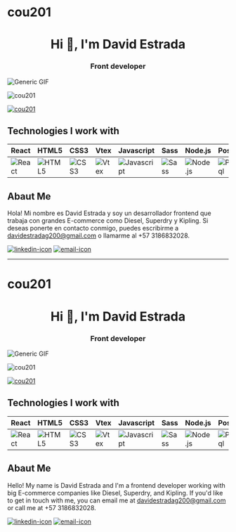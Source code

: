 # cou201
<h1 align="center">Hi 👋, I'm David Estrada</h1>
<h3 align="center">Front developer</h3>

![Generic GIF](https://i.pinimg.com/originals/12/b2/3a/12b23a7752e8a7a4464c1ff5e596237f.gif)

<p align="left"> <img src="https://komarev.com/ghpvc/?username=cou201&label=Profile%20views&color=0e75b6&style=flat" alt="cou201" /> </p>

<p align="left"> <a href="https://github.com/ryo-ma/github-profile-trophy"><img src="https://github-profile-trophy.vercel.app/?username=cou201" alt="cou201" /></a> </p>

## Technologies I work with


| React | HTML5 | CSS3 | Vtex | Javascript | Sass | Node.js | PostgresSql |
| --- | --- | --- | --- | --- | --- | --- | --- |
| ![React](https://img.icons8.com/color/50/000000/react-native.png) | ![HTML5](https://img.icons8.com/color/50/000000/html-5.png) | ![CSS3](https://img.icons8.com/color/50/000000/css3.png) | ![Vtex](https://cdn.worldvectorlogo.com/logos/vtex.svg) | ![Javascript](https://img.icons8.com/color/50/000000/javascript.png) | ![Sass](https://img.icons8.com/color/50/000000/sass.png) | ![Node.js](https://img.icons8.com/color/50/000000/nodejs.png) | ![PostgresSql](https://img.icons8.com/color/50/000000/postgreesql.png) |

## Abaut Me

Hola! Mi nombre es David Estrada y soy un desarrollador frontend que trabaja con grandes E-commerce como Diesel, Superdry y Kipling. Si deseas ponerte en contacto conmigo, puedes escribirme a davidestradag200@gmail.com o llamarme al +57 3186832028.


[![linkedin-icon](https://img.icons8.com/color/48/000000/linkedin.png)](https://www.linkedin.com/in/david-estrada-grisales-228239214/)
[![email-icon](https://img.icons8.com/color/48/000000/gmail.png)](mailto:davidestradag200@gmail.com)

---

# cou201

<h1 align="center">Hi 👋, I'm David Estrada</h1>
<h3 align="center">Front developer</h3>

![Generic GIF](https://i.pinimg.com/originals/12/b2/3a/12b23a7752e8a7a4464c1ff5e596237f.gif)


<p align="left"> <img src="https://komarev.com/ghpvc/?username=cou201&label=Profile%20views&color=0e75b6&style=flat" alt="cou201" /> </p>

<p align="left"> <a href="https://github.com/ryo-ma/github-profile-trophy"><img src="https://github-profile-trophy.vercel.app/?username=cou201" alt="cou201" /></a> </p>



## Technologies I work with


| React | HTML5 | CSS3 | Vtex | Javascript | Sass | Node.js | PostgresSql |
| --- | --- | --- | --- | --- | --- | --- | --- |
| ![React](https://img.icons8.com/color/50/000000/react-native.png) | ![HTML5](https://img.icons8.com/color/50/000000/html-5.png) | ![CSS3](https://img.icons8.com/color/50/000000/css3.png) | ![Vtex](https://cdn.worldvectorlogo.com/logos/vtex.svg) | ![Javascript](https://img.icons8.com/color/50/000000/javascript.png) | ![Sass](https://img.icons8.com/color/50/000000/sass.png) | ![Node.js](https://img.icons8.com/color/50/000000/nodejs.png) | ![PostgresSql](https://img.icons8.com/color/50/000000/postgreesql.png) |

## Abaut Me

Hello! My name is David Estrada and I'm a frontend developer working with big E-commerce companies like Diesel, Superdry, and Kipling. If you'd like to get in touch with me, you can email me at davidestradag200@gmail.com or call me at +57 3186832028.

[![linkedin-icon](https://img.icons8.com/color/48/000000/linkedin.png)](https://www.linkedin.com/in/david-estrada-grisales-228239214/)
[![email-icon](https://img.icons8.com/color/48/000000/gmail.png)](mailto:davidestradag200@gmail.com)
